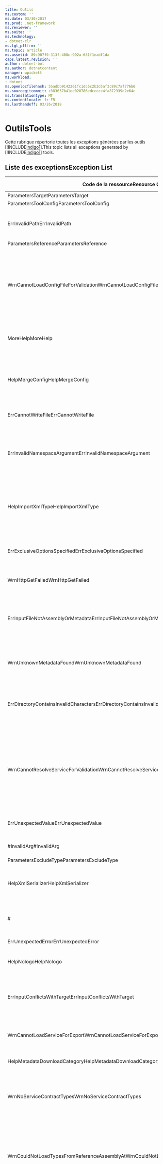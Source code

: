 ```yaml
---
title: Outils
ms.custom: ''
ms.date: 03/30/2017
ms.prod: .net-framework
ms.reviewer: ''
ms.suite: ''
ms.technology:
- dotnet-clr
ms.tgt_pltfrm: ''
ms.topic: article
ms.assetid: 89c907f9-313f-408c-992a-631f1eadf1da
caps.latest.revision: ''
author: dotnet-bot
ms.author: dotnetcontent
manager: wpickett
ms.workload:
- dotnet
ms.openlocfilehash: 5badbb9142261fc1dc6c2b2d5af3c89c7af776b6
ms.sourcegitcommit: c883637b41ee028786edceece4fa872939d2e64c
ms.translationtype: MT
ms.contentlocale: fr-FR
ms.lasthandoff: 03/26/2018
---
```

# <a name="tools"></a><span data-ttu-id="85f05-102">Outils</span><span class="sxs-lookup"><span data-stu-id="85f05-102">Tools</span></span>
<span data-ttu-id="85f05-103">Cette rubrique répertorie toutes les exceptions générées par les outils [!INCLUDE[indigo1](../../../../../includes/indigo1-md.md)].</span><span class="sxs-lookup"><span data-stu-id="85f05-103">This topic lists all exceptions generated by [!INCLUDE[indigo1](../../../../../includes/indigo1-md.md)] tools.</span></span>  
  
## <a name="exception-list"></a><span data-ttu-id="85f05-104">Liste des exceptions</span><span class="sxs-lookup"><span data-stu-id="85f05-104">Exception List</span></span>  
  
|<span data-ttu-id="85f05-105">Code de la ressource</span><span class="sxs-lookup"><span data-stu-id="85f05-105">Resource Code</span></span>|<span data-ttu-id="85f05-106">Chaîne de la ressource</span><span class="sxs-lookup"><span data-stu-id="85f05-106">Resource String</span></span>|  
|-------------------|---------------------|  
|<span data-ttu-id="85f05-107">ParametersTarget</span><span class="sxs-lookup"><span data-stu-id="85f05-107">ParametersTarget</span></span>|<span data-ttu-id="85f05-108">\<enum></span><span class="sxs-lookup"><span data-stu-id="85f05-108">\<enum></span></span>|  
|<span data-ttu-id="85f05-109">ParametersToolConfig</span><span class="sxs-lookup"><span data-stu-id="85f05-109">ParametersToolConfig</span></span>|<span data-ttu-id="85f05-110">\<configFile></span><span class="sxs-lookup"><span data-stu-id="85f05-110">\<configFile></span></span>|  
|<span data-ttu-id="85f05-111">ErrInvalidPath</span><span class="sxs-lookup"><span data-stu-id="85f05-111">ErrInvalidPath</span></span>|<span data-ttu-id="85f05-112">Le chemin spécifié est incorrect.</span><span class="sxs-lookup"><span data-stu-id="85f05-112">The specified is an invalid path.</span></span> <span data-ttu-id="85f05-113">Vérifiez l'argument spécifié.</span><span class="sxs-lookup"><span data-stu-id="85f05-113">Check the specified argument.</span></span>|  
|<span data-ttu-id="85f05-114">ParametersReference</span><span class="sxs-lookup"><span data-stu-id="85f05-114">ParametersReference</span></span>|<span data-ttu-id="85f05-115">\<chemin d’accès ></span><span class="sxs-lookup"><span data-stu-id="85f05-115">\<file path></span></span>|  
|<span data-ttu-id="85f05-116">WrnCannotLoadConfigFileForValidation</span><span class="sxs-lookup"><span data-stu-id="85f05-116">WrnCannotLoadConfigFileForValidation</span></span>|<span data-ttu-id="85f05-117">Une erreur s'est produite lors du traitement du fichier de configuration chargé depuis l'emplacement spécifié.</span><span class="sxs-lookup"><span data-stu-id="85f05-117">An error occurred while processing the configuration file loaded from the specified location.</span></span> <span data-ttu-id="85f05-118">Les services définis dans ce fichier de configuration ne peuvent pas être validés.</span><span class="sxs-lookup"><span data-stu-id="85f05-118">Services that are defined in this configuration file cannot be validated.</span></span>|  
|<span data-ttu-id="85f05-119">MoreHelp</span><span class="sxs-lookup"><span data-stu-id="85f05-119">MoreHelp</span></span>|<span data-ttu-id="85f05-120">Pour obtenir une assistance, tapez « svcutil » avec les arguments spécifiés.</span><span class="sxs-lookup"><span data-stu-id="85f05-120">For more help, type "svcutil" with the specified arguments.</span></span>|  
|<span data-ttu-id="85f05-121">HelpMergeConfig</span><span class="sxs-lookup"><span data-stu-id="85f05-121">HelpMergeConfig</span></span>|<span data-ttu-id="85f05-122">Fait en sorte que la configuration générée soit fusionnée dans un fichier existant au lieu de remplacer le fichier existant.</span><span class="sxs-lookup"><span data-stu-id="85f05-122">Causes the generated configuration to be merged into an existing file instead of overwriting the existing file.</span></span>|  
|<span data-ttu-id="85f05-123">ErrCannotWriteFile</span><span class="sxs-lookup"><span data-stu-id="85f05-123">ErrCannotWriteFile</span></span>|<span data-ttu-id="85f05-124">Impossible d'écrire dans un fichier de sortie.</span><span class="sxs-lookup"><span data-stu-id="85f05-124">Cannot write to an output file.</span></span>|  
|<span data-ttu-id="85f05-125">ErrInvalidNamespaceArgument</span><span class="sxs-lookup"><span data-stu-id="85f05-125">ErrInvalidNamespaceArgument</span></span>|<span data-ttu-id="85f05-126">La valeur non valide spécifiée a été passée à l'option spécifiée.</span><span class="sxs-lookup"><span data-stu-id="85f05-126">The specified invalid value was passed to the specified option.</span></span> <span data-ttu-id="85f05-127">Spécifiez une paire d'espace de noms cible et d'espace de noms CLR séparés par des virgules.</span><span class="sxs-lookup"><span data-stu-id="85f05-127">Specify a comma-separated target namespace and CLR namespace pair.</span></span>|  
|<span data-ttu-id="85f05-128">HelpImportXmlType</span><span class="sxs-lookup"><span data-stu-id="85f05-128">HelpImportXmlType</span></span>|<span data-ttu-id="85f05-129">Configure le sérialiseur DataContract de façon à importer des types non-DataContract comme types IXmlSerializable.</span><span class="sxs-lookup"><span data-stu-id="85f05-129">Configures the DataContract serializer to import non-DataContract types as IXmlSerializable types.</span></span>|  
|<span data-ttu-id="85f05-130">ErrExclusiveOptionsSpecified</span><span class="sxs-lookup"><span data-stu-id="85f05-130">ErrExclusiveOptionsSpecified</span></span>|<span data-ttu-id="85f05-131">L'option spécifiée ne peut pas être utilisée lorsque l'autre option spécifiée a été spécifiée.</span><span class="sxs-lookup"><span data-stu-id="85f05-131">The specified option cannot be used when the other specified option has been specified.</span></span>|  
|<span data-ttu-id="85f05-132">WrnHttpGetFailed</span><span class="sxs-lookup"><span data-stu-id="85f05-132">WrnHttpGetFailed</span></span>|<span data-ttu-id="85f05-133">Erreur GET HTTP avec l'URI spécifié.</span><span class="sxs-lookup"><span data-stu-id="85f05-133">HTTP GET Error with the specified URI.</span></span>|  
|<span data-ttu-id="85f05-134">ErrInputFileNotAssemblyOrMetadata</span><span class="sxs-lookup"><span data-stu-id="85f05-134">ErrInputFileNotAssemblyOrMetadata</span></span>|<span data-ttu-id="85f05-135">Le fichier à l’emplacement spécifié lu via l’argument d’entrée spécifié semble ne pas être un fichier de métadonnées XML ou un assembly valide.</span><span class="sxs-lookup"><span data-stu-id="85f05-135">The file at the specified location read via the specified input argument does not appear to be an XML metadata file or a valid assembly.</span></span>|  
|<span data-ttu-id="85f05-136">WrnUnknownMetadataFound</span><span class="sxs-lookup"><span data-stu-id="85f05-136">WrnUnknownMetadataFound</span></span>|<span data-ttu-id="85f05-137">Impossible d'enregistrer le document de métadonnées non reconnu du type spécifié.</span><span class="sxs-lookup"><span data-stu-id="85f05-137">Cannot save unrecognized metadata document of the specified type.</span></span>|  
|<span data-ttu-id="85f05-138">ErrDirectoryContainsInvalidCharacters</span><span class="sxs-lookup"><span data-stu-id="85f05-138">ErrDirectoryContainsInvalidCharacters</span></span>|<span data-ttu-id="85f05-139">La valeur non valide spécifiée a été passée à l'option spécifiée.</span><span class="sxs-lookup"><span data-stu-id="85f05-139">The specified invalid value was passed to the specified option.</span></span> <span data-ttu-id="85f05-140">Le caractère spécifié n’est pas autorisé dans un chemin d’accès.</span><span class="sxs-lookup"><span data-stu-id="85f05-140">The specified character is not permitted in a path.</span></span>|  
|<span data-ttu-id="85f05-141">WrnCannotResolveServiceForValidation</span><span class="sxs-lookup"><span data-stu-id="85f05-141">WrnCannotResolveServiceForValidation</span></span>|<span data-ttu-id="85f05-142">Impossible de charger un service avec le configName spécifié.</span><span class="sxs-lookup"><span data-stu-id="85f05-142">Unable to load a service with the specified configName.</span></span> <span data-ttu-id="85f05-143">Pour valider un service, fournissez à la fois l'assembly qui contient le type de service et un fichier exécutable avec la configuration pour ce service.</span><span class="sxs-lookup"><span data-stu-id="85f05-143">To validate a service, provide both the assembly that contains the service type and an executable with the configuration for this service.</span></span>|  
|<span data-ttu-id="85f05-144">ErrUnexpectedValue</span><span class="sxs-lookup"><span data-stu-id="85f05-144">ErrUnexpectedValue</span></span>|<span data-ttu-id="85f05-145">L'option spécifiée ne prend pas en charge de valeurs.</span><span class="sxs-lookup"><span data-stu-id="85f05-145">The specified option does not support any values.</span></span>|  
|<span data-ttu-id="85f05-146">#InvalidArg</span><span class="sxs-lookup"><span data-stu-id="85f05-146">#InvalidArg</span></span>|<span data-ttu-id="85f05-147">Le spécifié contient un argument non valide.</span><span class="sxs-lookup"><span data-stu-id="85f05-147">The specified contains an invalid argument.</span></span>|  
|<span data-ttu-id="85f05-148">ParametersExcludeType</span><span class="sxs-lookup"><span data-stu-id="85f05-148">ParametersExcludeType</span></span>|<span data-ttu-id="85f05-149">\<type></span><span class="sxs-lookup"><span data-stu-id="85f05-149">\<type></span></span>|  
|<span data-ttu-id="85f05-150">HelpXmlSerializer</span><span class="sxs-lookup"><span data-stu-id="85f05-150">HelpXmlSerializer</span></span>|<span data-ttu-id="85f05-151">Générez des types de données qui utilisent le XmlSerializer pour la sérialisation et la désérialisation.</span><span class="sxs-lookup"><span data-stu-id="85f05-151">Generate data types that use the XmlSerializer for serialization and deserialization.</span></span>|  
|#|---------------------------------------------------------------------------------------------------------------------=|  
|<span data-ttu-id="85f05-152">ErrUnexpectedError</span><span class="sxs-lookup"><span data-stu-id="85f05-152">ErrUnexpectedError</span></span>|<span data-ttu-id="85f05-153">Une erreur s'est produite dans l'outil.</span><span class="sxs-lookup"><span data-stu-id="85f05-153">An error occurred in the tool.</span></span>|  
|<span data-ttu-id="85f05-154">HelpNologo</span><span class="sxs-lookup"><span data-stu-id="85f05-154">HelpNologo</span></span>|<span data-ttu-id="85f05-155">Le message de bannière et de copyright est supprimé.</span><span class="sxs-lookup"><span data-stu-id="85f05-155">The copyright and banner message is suppressed.</span></span>|  
|<span data-ttu-id="85f05-156">ErrInputConflictsWithTarget</span><span class="sxs-lookup"><span data-stu-id="85f05-156">ErrInputConflictsWithTarget</span></span>|<span data-ttu-id="85f05-157">Le type d'entrée lu à partir du spécifié n'est pas pris en charge avec l'option spécifiée définie à la valeur spécifiée.</span><span class="sxs-lookup"><span data-stu-id="85f05-157">The type of input read from the specified is not supported with the specified option set to the specified value.</span></span>|  
|<span data-ttu-id="85f05-158">WrnCannotLoadServiceForExport</span><span class="sxs-lookup"><span data-stu-id="85f05-158">WrnCannotLoadServiceForExport</span></span>|<span data-ttu-id="85f05-159">Une erreur s'est produite lors du chargement du type de service à exporter.</span><span class="sxs-lookup"><span data-stu-id="85f05-159">An error occurred while loading the service type to be exported.</span></span>|  
|<span data-ttu-id="85f05-160">HelpMetadataDownloadCategory</span><span class="sxs-lookup"><span data-stu-id="85f05-160">HelpMetadataDownloadCategory</span></span>|<span data-ttu-id="85f05-161">- = TÉLÉCHARGEMENT DE MÉTADONNÉES = -</span><span class="sxs-lookup"><span data-stu-id="85f05-161">-= METADATA DOWNLOAD =-</span></span>|  
|<span data-ttu-id="85f05-162">WrnNoServiceContractTypes</span><span class="sxs-lookup"><span data-stu-id="85f05-162">WrnNoServiceContractTypes</span></span>|<span data-ttu-id="85f05-163">Impossible de générer des types XmlSerializer pour l'assembly spécifié.</span><span class="sxs-lookup"><span data-stu-id="85f05-163">Cannot generate XmlSerializer types for the specified assembly.</span></span> <span data-ttu-id="85f05-164">Aucun type de contrat de service n'a été trouvé.</span><span class="sxs-lookup"><span data-stu-id="85f05-164">No service contract types were found.</span></span>|  
|<span data-ttu-id="85f05-165">WrnCouldNotLoadTypesFromReferenceAssemblyAt</span><span class="sxs-lookup"><span data-stu-id="85f05-165">WrnCouldNotLoadTypesFromReferenceAssemblyAt</span></span>|<span data-ttu-id="85f05-166">Une erreur s'est produite lors du chargement des types dans un assembly qui a été chargé à partir du spécifié.</span><span class="sxs-lookup"><span data-stu-id="85f05-166">An error occurred while loading types in an assembly that was loaded from the specified.</span></span> <span data-ttu-id="85f05-167">Certains types dans l'assembly ne peuvent pas être chargés et sont inaccessibles à l'outil.</span><span class="sxs-lookup"><span data-stu-id="85f05-167">Some types in the assembly cannot be loaded and are unavailable to the tool.</span></span>|  
|<span data-ttu-id="85f05-168">ErrDirectoryPointsToAFile</span><span class="sxs-lookup"><span data-stu-id="85f05-168">ErrDirectoryPointsToAFile</span></span>|<span data-ttu-id="85f05-169">La valeur non valide spécifiée a été passée à l'option spécifiée.</span><span class="sxs-lookup"><span data-stu-id="85f05-169">The specified invalid value was passed to the specified option.</span></span> <span data-ttu-id="85f05-170">La valeur spécifiée est un chemin d'accès à un fichier.</span><span class="sxs-lookup"><span data-stu-id="85f05-170">The specified value is a path to a file.</span></span>|  
|<span data-ttu-id="85f05-171">Error</span><span class="sxs-lookup"><span data-stu-id="85f05-171">Error</span></span>|<span data-ttu-id="85f05-172">Erreur :</span><span class="sxs-lookup"><span data-stu-id="85f05-172">Error:</span></span>|  
|<span data-ttu-id="85f05-173">ErrDuplicateReferenceValues</span><span class="sxs-lookup"><span data-stu-id="85f05-173">ErrDuplicateReferenceValues</span></span>|<span data-ttu-id="85f05-174">L'assembly spécifié a été chargé deux fois à l'aide de l'option spécifiée.</span><span class="sxs-lookup"><span data-stu-id="85f05-174">The specified assembly was loaded twice using the specified option.</span></span> <span data-ttu-id="85f05-175">Un assembly ne peut être référencé qu'une seule fois.</span><span class="sxs-lookup"><span data-stu-id="85f05-175">An assembly can only be reference once.</span></span>|  
|<span data-ttu-id="85f05-176">WrnNoXmlSerializerOperationBehavior</span><span class="sxs-lookup"><span data-stu-id="85f05-176">WrnNoXmlSerializerOperationBehavior</span></span>|<span data-ttu-id="85f05-177">Impossible de générer XmlSerializer pour l'assembly spécifié.</span><span class="sxs-lookup"><span data-stu-id="85f05-177">Cannot generate XmlSerializer for the specified assembly.</span></span> <span data-ttu-id="85f05-178">Aucun contrat de service dans l'assembly n'a une opération avec XmlSerializerOperationBehavior.</span><span class="sxs-lookup"><span data-stu-id="85f05-178">No service contract in the assembly has an operation with XmlSerializerOperationBehavior.</span></span>|  
|<span data-ttu-id="85f05-179">ErrCannotCreateDirectory</span><span class="sxs-lookup"><span data-stu-id="85f05-179">ErrCannotCreateDirectory</span></span>|<span data-ttu-id="85f05-180">Impossible de créer le répertoire spécifié.</span><span class="sxs-lookup"><span data-stu-id="85f05-180">Cannot create the specified directory.</span></span>|  
|<span data-ttu-id="85f05-181">ErrCouldNotLoadTypesFromAssemblyAt</span><span class="sxs-lookup"><span data-stu-id="85f05-181">ErrCouldNotLoadTypesFromAssemblyAt</span></span>|<span data-ttu-id="85f05-182">Impossible de charger un type dans l'assembly spécifié.</span><span class="sxs-lookup"><span data-stu-id="85f05-182">Cannot load any types in the specified assembly.</span></span>|  
|<span data-ttu-id="85f05-183">ErrUnknownSwitch</span><span class="sxs-lookup"><span data-stu-id="85f05-183">ErrUnknownSwitch</span></span>|<span data-ttu-id="85f05-184">Le commutateur spécifié est une option non reconnue.</span><span class="sxs-lookup"><span data-stu-id="85f05-184">The specified switch is an unrecognized option.</span></span>|  
|<span data-ttu-id="85f05-185">Logo</span><span class="sxs-lookup"><span data-stu-id="85f05-185">Logo</span></span>|<span data-ttu-id="85f05-186">Le logo de l'outil est « Microsoft ® Service Model Metadata Tool » avec la version.</span><span class="sxs-lookup"><span data-stu-id="85f05-186">The logo of the tool is "Microsoft ® Service Model Metadata Tool" with version.</span></span>|  
|<span data-ttu-id="85f05-187">NoCodeWasGenerated</span><span class="sxs-lookup"><span data-stu-id="85f05-187">NoCodeWasGenerated</span></span>|<span data-ttu-id="85f05-188">Aucun code n'a été généré.</span><span class="sxs-lookup"><span data-stu-id="85f05-188">No code was generated.</span></span><br /><br /> <span data-ttu-id="85f05-189">Si vous essayiez de générer un client, cette erreur peut être due au fait que les documents de métadonnées ne contenaient pas de contrats ou services valides</span><span class="sxs-lookup"><span data-stu-id="85f05-189">If you were trying to generate a client, this could be because the metadata documents did not contain any valid contracts or services</span></span><br /><br /> <span data-ttu-id="85f05-190">ou au fait que tous les contrats/services ont été découverts comme existant dans des assemblys de référence.</span><span class="sxs-lookup"><span data-stu-id="85f05-190">or because all contracts/services were discovered to exist in reference assemblies.</span></span> <span data-ttu-id="85f05-191">Vérifiez que vous avez passé tous les documents de métadonnées à l'outil.</span><span class="sxs-lookup"><span data-stu-id="85f05-191">Verify that you passed all the metadata documents to the tool.</span></span>|  
|<span data-ttu-id="85f05-192">WrnUnableToLoadContractForSGen</span><span class="sxs-lookup"><span data-stu-id="85f05-192">WrnUnableToLoadContractForSGen</span></span>|<span data-ttu-id="85f05-193">Une erreur s'est produite lors du chargement d'un type de contrat.</span><span class="sxs-lookup"><span data-stu-id="85f05-193">An error occurred while loading a contract type.</span></span> <span data-ttu-id="85f05-194">Impossible de générer le type XmlSerializer pour ce contrat.</span><span class="sxs-lookup"><span data-stu-id="85f05-194">Cannot generate the XmlSerializer type for this contract.</span></span> <span data-ttu-id="85f05-195">Le type et les détails sont spécifiés.</span><span class="sxs-lookup"><span data-stu-id="85f05-195">The type and details are specified.</span></span>|  
|<span data-ttu-id="85f05-196">WrnOptionConflictsWithInput</span><span class="sxs-lookup"><span data-stu-id="85f05-196">WrnOptionConflictsWithInput</span></span>|<span data-ttu-id="85f05-197">L'option spécifiée ne peut pas être utilisée avec plusieurs assemblys d'entrée.</span><span class="sxs-lookup"><span data-stu-id="85f05-197">The specified option cannot be used with multiple input assemblies.</span></span> <span data-ttu-id="85f05-198">L'option spécifiée est ignorée.</span><span class="sxs-lookup"><span data-stu-id="85f05-198">The specified option is ignored.</span></span>|  
|<span data-ttu-id="85f05-199">ErrUnableToImportMetadata</span><span class="sxs-lookup"><span data-stu-id="85f05-199">ErrUnableToImportMetadata</span></span>|<span data-ttu-id="85f05-200">Une erreur critique s'est produite lors de la tentative d'importation des métadonnées.</span><span class="sxs-lookup"><span data-stu-id="85f05-200">A critical error occurred while attempting to import metadata.</span></span>|  
|<span data-ttu-id="85f05-201">ErrInvalidSerializer</span><span class="sxs-lookup"><span data-stu-id="85f05-201">ErrInvalidSerializer</span></span>|<span data-ttu-id="85f05-202">Une valeur de sérialiseur non valide a été passée à l'option spécifiée.</span><span class="sxs-lookup"><span data-stu-id="85f05-202">An invalid serializer value was passed to the specified option.</span></span> <span data-ttu-id="85f05-203">Les sérialiseurs pris en charge sont spécifiés.</span><span class="sxs-lookup"><span data-stu-id="85f05-203">The supported serializers are specified.</span></span>|  
|<span data-ttu-id="85f05-204">SavingDownloadedMetadata</span><span class="sxs-lookup"><span data-stu-id="85f05-204">SavingDownloadedMetadata</span></span>|<span data-ttu-id="85f05-205">Enregistrement des fichiers de métadonnées téléchargés...</span><span class="sxs-lookup"><span data-stu-id="85f05-205">Saving downloaded metadata files...</span></span>|  
|<span data-ttu-id="85f05-206">WrnNoConfigForServices</span><span class="sxs-lookup"><span data-stu-id="85f05-206">WrnNoConfigForServices</span></span>|<span data-ttu-id="85f05-207">Aucun des assemblys passés n'était un exécutable avec fichier de configuration ou aucun des fichiers de configuration ne contenait des services avec le nom de configuration spécifié.</span><span class="sxs-lookup"><span data-stu-id="85f05-207">None of the assemblies passed were executables with configuration file or none of the configuration files contained services with the specified configuration name.</span></span>|  
|<span data-ttu-id="85f05-208">ErrInputConflictsWithOption</span><span class="sxs-lookup"><span data-stu-id="85f05-208">ErrInputConflictsWithOption</span></span>|<span data-ttu-id="85f05-209">L'entrée lue à partir du spécifié ne peut pas être utilisée avec l'option spécifiée car elles impliquent différents modes d'opération de l'outil.</span><span class="sxs-lookup"><span data-stu-id="85f05-209">The input read from the specified cannot be used with the specified option because they imply different modes of tool operation.</span></span>|  
|<span data-ttu-id="85f05-210">ErrUnableToExportEndpoints</span><span class="sxs-lookup"><span data-stu-id="85f05-210">ErrUnableToExportEndpoints</span></span>|<span data-ttu-id="85f05-211">Une erreur s'est produite lors de l'exportation du type de service spécifié.</span><span class="sxs-lookup"><span data-stu-id="85f05-211">An error occurred while exporting the specified service type.</span></span>|  
|<span data-ttu-id="85f05-212">ErrInputSchemaParseError</span><span class="sxs-lookup"><span data-stu-id="85f05-212">ErrInputSchemaParseError</span></span>|<span data-ttu-id="85f05-213">Une erreur d'analyse de schéma XML s'est produite lors de la lecture du spécifié.</span><span class="sxs-lookup"><span data-stu-id="85f05-213">An XML schema parsing error occurred while reading the specified.</span></span> <span data-ttu-id="85f05-214">Vérifiez que le XML est correctement structuré et valide.</span><span class="sxs-lookup"><span data-stu-id="85f05-214">Verify that the XML is both well-formed and valid.</span></span>|  
|<span data-ttu-id="85f05-215">ErrInputPolicyParseError</span><span class="sxs-lookup"><span data-stu-id="85f05-215">ErrInputPolicyParseError</span></span>|<span data-ttu-id="85f05-216">Une erreur d'analyse WS-Policy s'est produite lors de la lecture du spécifié.</span><span class="sxs-lookup"><span data-stu-id="85f05-216">A WS-Policy parsing error occurred while reading the specified.</span></span> <span data-ttu-id="85f05-217">Vérifiez que le XML est correctement structuré et valide.</span><span class="sxs-lookup"><span data-stu-id="85f05-217">Verify that the XML is both well-formed and valid.</span></span>|  
|<span data-ttu-id="85f05-218">ErrUnableToLoadReferenceType</span><span class="sxs-lookup"><span data-stu-id="85f05-218">ErrUnableToLoadReferenceType</span></span>|<span data-ttu-id="85f05-219">Une erreur s'est produite lors du chargement d'un type de contrat référencé.</span><span class="sxs-lookup"><span data-stu-id="85f05-219">An error occurred while loading a referenced contract type.</span></span> <span data-ttu-id="85f05-220">Ce type spécifié est ignoré.</span><span class="sxs-lookup"><span data-stu-id="85f05-220">This specified type is ignored.</span></span>|  
|<span data-ttu-id="85f05-221">WrnCannotLoadServiceForValidation</span><span class="sxs-lookup"><span data-stu-id="85f05-221">WrnCannotLoadServiceForValidation</span></span>|<span data-ttu-id="85f05-222">Une erreur s'est produite lors du chargement du service à valider.</span><span class="sxs-lookup"><span data-stu-id="85f05-222">An error occurred while loading the service to be validated.</span></span> <span data-ttu-id="85f05-223">Le type et les détails sont spécifiés.</span><span class="sxs-lookup"><span data-stu-id="85f05-223">The type and details are specified.</span></span>|  
|<span data-ttu-id="85f05-224">HelpCodeGenerationCategory</span><span class="sxs-lookup"><span data-stu-id="85f05-224">HelpCodeGenerationCategory</span></span>|<span data-ttu-id="85f05-225">-= GÉNÉRATION DE CODE =-</span><span class="sxs-lookup"><span data-stu-id="85f05-225">-= CODE GENERATION =-</span></span>|  
|<span data-ttu-id="85f05-226">RetreivingMetadataWithMexAndDisco</span><span class="sxs-lookup"><span data-stu-id="85f05-226">RetreivingMetadataWithMexAndDisco</span></span>|<span data-ttu-id="85f05-227">Tentative de téléchargement de métadonnées à partir du spécifié à l'aide de WS-Metadata Exchange ou DISCO.</span><span class="sxs-lookup"><span data-stu-id="85f05-227">Attempting to download metadata from the specified using WS-Metadata Exchange or DISCO.</span></span>|  
|<span data-ttu-id="85f05-228">ErrGeneralSchemaValidation</span><span class="sxs-lookup"><span data-stu-id="85f05-228">ErrGeneralSchemaValidation</span></span>|<span data-ttu-id="85f05-229">Une erreur s'est produite lors de la vérification des schémas XML générés pendant l'exportation.</span><span class="sxs-lookup"><span data-stu-id="85f05-229">An error occurred while verifying XML schemas that were generated during export.</span></span>|  
|<span data-ttu-id="85f05-230">ParametersDirectory</span><span class="sxs-lookup"><span data-stu-id="85f05-230">ParametersDirectory</span></span>|<span data-ttu-id="85f05-231">\<directory></span><span class="sxs-lookup"><span data-stu-id="85f05-231">\<directory></span></span>|  
|<span data-ttu-id="85f05-232">ErrCannotLoadSpecifiedType</span><span class="sxs-lookup"><span data-stu-id="85f05-232">ErrCannotLoadSpecifiedType</span></span>|<span data-ttu-id="85f05-233">Aucun type ne peut être chargé pour la valeur spécifiée passée à l'option spécifiée.</span><span class="sxs-lookup"><span data-stu-id="85f05-233">No type can be loaded for the specified value that was passed to the specified option.</span></span> <span data-ttu-id="85f05-234">Assurez-vous que l'assembly auquel ce type appartient est spécifié à l'aide de l'option spécifiée.</span><span class="sxs-lookup"><span data-stu-id="85f05-234">Ensure that the assembly that this type belongs to is specified using the specified option.</span></span>|  
|<span data-ttu-id="85f05-235">ErrOptionModeConflict</span><span class="sxs-lookup"><span data-stu-id="85f05-235">ErrOptionModeConflict</span></span>|<span data-ttu-id="85f05-236">L'option spécifiée ne peut pas être utilisée avec l'option spécifiée car elles impliquent des types de sortie différents.</span><span class="sxs-lookup"><span data-stu-id="85f05-236">The specified option cannot be used with the specified option because they imply different output types.</span></span>|  
|<span data-ttu-id="85f05-237">ErrIsNotAnAssembly</span><span class="sxs-lookup"><span data-stu-id="85f05-237">ErrIsNotAnAssembly</span></span>|<span data-ttu-id="85f05-238">Impossible de charger le spécifié en tant qu'assembly.</span><span class="sxs-lookup"><span data-stu-id="85f05-238">Cannot load the specified as an assembly.</span></span> <span data-ttu-id="85f05-239">Vérifiez que ce fichier est un assembly .NET.</span><span class="sxs-lookup"><span data-stu-id="85f05-239">Verify that this file is a .NET assembly.</span></span>|  
|<span data-ttu-id="85f05-240">ErrInputConflictsWithMode</span><span class="sxs-lookup"><span data-stu-id="85f05-240">ErrInputConflictsWithMode</span></span>|<span data-ttu-id="85f05-241">L'entrée lue à partir du spécifié est incohérente avec d'autres options.</span><span class="sxs-lookup"><span data-stu-id="85f05-241">The input read from the specified is inconsistent with other options.</span></span>|  
|<span data-ttu-id="85f05-242">ErrDuplicateValuePassedToTypeArg</span><span class="sxs-lookup"><span data-stu-id="85f05-242">ErrDuplicateValuePassedToTypeArg</span></span>|<span data-ttu-id="85f05-243">La valeur spécifiée a été passée plusieurs fois à l'option spécifiée.</span><span class="sxs-lookup"><span data-stu-id="85f05-243">The specified value was passed to the specified option multiple times.</span></span> <span data-ttu-id="85f05-244">Chaque type ne peut être spécifié qu'une seule fois.</span><span class="sxs-lookup"><span data-stu-id="85f05-244">Each type can be specified only once.</span></span>|  
|<span data-ttu-id="85f05-245">ErrInputEPRFileParseError</span><span class="sxs-lookup"><span data-stu-id="85f05-245">ErrInputEPRFileParseError</span></span>|<span data-ttu-id="85f05-246">Impossible de lire la référence du point de terminaison à partir du spécifié.</span><span class="sxs-lookup"><span data-stu-id="85f05-246">Cannot read the endpoint reference from the specified.</span></span> <span data-ttu-id="85f05-247">Vérifiez que le XML est correctement structuré et valide.</span><span class="sxs-lookup"><span data-stu-id="85f05-247">Verify that the XML is both well-formed and valid.</span></span>|  
|<span data-ttu-id="85f05-248">ErrCouldNotCreateCodeProvider</span><span class="sxs-lookup"><span data-stu-id="85f05-248">ErrCouldNotCreateCodeProvider</span></span>|<span data-ttu-id="85f05-249">Impossible de créer un fournisseur de code pour la valeur spécifiée, qui a été passée à l'argument /{1}.</span><span class="sxs-lookup"><span data-stu-id="85f05-249">A code provider cannot be created for the specified value, that was passed to the /{1} argument.</span></span> <span data-ttu-id="85f05-250">Vérifiez que le fournisseur de code est installé et configuré correctement.</span><span class="sxs-lookup"><span data-stu-id="85f05-250">Verify that the code provider is properly installed and configured.</span></span>|  
|<span data-ttu-id="85f05-251">ErrPathTooLongDirOnly</span><span class="sxs-lookup"><span data-stu-id="85f05-251">ErrPathTooLongDirOnly</span></span>|<span data-ttu-id="85f05-252">Le chemin d’accès spécifié résultant est trop long.</span><span class="sxs-lookup"><span data-stu-id="85f05-252">The resultant specified path is too long.</span></span> <span data-ttu-id="85f05-253">Examinez l’argument spécifié.</span><span class="sxs-lookup"><span data-stu-id="85f05-253">Review the specified argument.</span></span>|  
|<span data-ttu-id="85f05-254">HelpDataContractSerializer</span><span class="sxs-lookup"><span data-stu-id="85f05-254">HelpDataContractSerializer</span></span>|<span data-ttu-id="85f05-255">Générez des types de données qui utilisent le sérialiseur DataContract pour la sérialisation et la désérialisation.</span><span class="sxs-lookup"><span data-stu-id="85f05-255">Generate data types that use the DataContract Serializer for serialization and deserialization.</span></span>|  
|<span data-ttu-id="85f05-256">ErrUnableToExportEndpoint</span><span class="sxs-lookup"><span data-stu-id="85f05-256">ErrUnableToExportEndpoint</span></span>|<span data-ttu-id="85f05-257">Une erreur s'est produite lors de l'exportation du nom de point de terminaison spécifié dans l'espace de noms spécifié dans le type de service spécifié mentionné dans le fichier de configuration chargé pour l'assembly.</span><span class="sxs-lookup"><span data-stu-id="85f05-257">An error occurred while exporting the specified  endpoint name in the specified namespace in the specified  service type found in the configuration file loaded for the assembly.</span></span>|  
|<span data-ttu-id="85f05-258">HelpUsage1</span><span class="sxs-lookup"><span data-stu-id="85f05-258">HelpUsage1</span></span>|<span data-ttu-id="85f05-259">Affiche l'utilisation de l'aide.</span><span class="sxs-lookup"><span data-stu-id="85f05-259">Displays help usage.</span></span>|  
|<span data-ttu-id="85f05-260">HelpUsage2</span><span class="sxs-lookup"><span data-stu-id="85f05-260">HelpUsage2</span></span>|<span data-ttu-id="85f05-261">Affiche l'utilisation de l'aide.</span><span class="sxs-lookup"><span data-stu-id="85f05-261">Displays help usage.</span></span>|  
|<span data-ttu-id="85f05-262">HelpUsage3</span><span class="sxs-lookup"><span data-stu-id="85f05-262">HelpUsage3</span></span>|<span data-ttu-id="85f05-263">Affiche l'utilisation de l'aide.</span><span class="sxs-lookup"><span data-stu-id="85f05-263">Displays help usage.</span></span>|  
|<span data-ttu-id="85f05-264">HelpUsage4</span><span class="sxs-lookup"><span data-stu-id="85f05-264">HelpUsage4</span></span>|<span data-ttu-id="85f05-265">Affiche l'utilisation de l'aide.</span><span class="sxs-lookup"><span data-stu-id="85f05-265">Displays help usage.</span></span>|  
|<span data-ttu-id="85f05-266">HelpUsage5</span><span class="sxs-lookup"><span data-stu-id="85f05-266">HelpUsage5</span></span>|<span data-ttu-id="85f05-267">Affiche l'utilisation de l'aide.</span><span class="sxs-lookup"><span data-stu-id="85f05-267">Displays help usage.</span></span>|  
|<span data-ttu-id="85f05-268">ErrDirectoryNotFound</span><span class="sxs-lookup"><span data-stu-id="85f05-268">ErrDirectoryNotFound</span></span>|<span data-ttu-id="85f05-269">Le répertoire spécifié est introuvable.</span><span class="sxs-lookup"><span data-stu-id="85f05-269">The specified directory cannot be found.</span></span> <span data-ttu-id="85f05-270">Vérifiez que le répertoire existe et que vous avez les autorisations appropriées pour le lire.</span><span class="sxs-lookup"><span data-stu-id="85f05-270">Verify that the directory exists and that you have the appropriate permissions to read it.</span></span>|  
|<span data-ttu-id="85f05-271">ErrUnableToLoadFile</span><span class="sxs-lookup"><span data-stu-id="85f05-271">ErrUnableToLoadFile</span></span>|<span data-ttu-id="85f05-272">Impossible de lire le fichier spécifié.</span><span class="sxs-lookup"><span data-stu-id="85f05-272">Cannot read the specified file.</span></span>|  
|<span data-ttu-id="85f05-273">ErrNoFilesFound</span><span class="sxs-lookup"><span data-stu-id="85f05-273">ErrNoFilesFound</span></span>|<span data-ttu-id="85f05-274">Le chemin d'accès d'entrée spécifié semble ne faire référence à aucun fichier existant.</span><span class="sxs-lookup"><span data-stu-id="85f05-274">The specified input path does not appear to refer to any existing files.</span></span>|  
|<span data-ttu-id="85f05-275">ParametersConfig</span><span class="sxs-lookup"><span data-stu-id="85f05-275">ParametersConfig</span></span>|<span data-ttu-id="85f05-276">\<configFile></span><span class="sxs-lookup"><span data-stu-id="85f05-276">\<configFile></span></span>|  
|<span data-ttu-id="85f05-277">ErrDirectoryInsteadOfFile</span><span class="sxs-lookup"><span data-stu-id="85f05-277">ErrDirectoryInsteadOfFile</span></span>|<span data-ttu-id="85f05-278">Le chemin d'accès d'entrée spécifié semble être un répertoire.</span><span class="sxs-lookup"><span data-stu-id="85f05-278">The specified input path appears to be a directory.</span></span> <span data-ttu-id="85f05-279">L’entrée doit être un URL ou un chemin d’accès de fichier.</span><span class="sxs-lookup"><span data-stu-id="85f05-279">Input must be either URLs or file paths.</span></span>|  
|<span data-ttu-id="85f05-280">HelpConfig</span><span class="sxs-lookup"><span data-stu-id="85f05-280">HelpConfig</span></span>|<span data-ttu-id="85f05-281">Fait en sorte que les outils génèrent un fichier de configuration avec le nom fourni.</span><span class="sxs-lookup"><span data-stu-id="85f05-281">Instructs the tools to generate a configuration file with the name provided.</span></span> <span data-ttu-id="85f05-282">Par défaut : output.config.</span><span class="sxs-lookup"><span data-stu-id="85f05-282">Default: output.config.</span></span>|  
|<span data-ttu-id="85f05-283">ErrSingleUseSwitch</span><span class="sxs-lookup"><span data-stu-id="85f05-283">ErrSingleUseSwitch</span></span>|<span data-ttu-id="85f05-284">L'option spécifiée ne peut pas être spécifiée à plusieurs reprises.</span><span class="sxs-lookup"><span data-stu-id="85f05-284">The specified option cannot be specified multiple times.</span></span>|  
|<span data-ttu-id="85f05-285">Warning</span><span class="sxs-lookup"><span data-stu-id="85f05-285">Warning</span></span>|<span data-ttu-id="85f05-286">Avertissement :</span><span class="sxs-lookup"><span data-stu-id="85f05-286">Warning:</span></span>|  
|<span data-ttu-id="85f05-287">WrnAmbiguousServiceConfig</span><span class="sxs-lookup"><span data-stu-id="85f05-287">WrnAmbiguousServiceConfig</span></span>|<span data-ttu-id="85f05-288">Plusieurs configurations de service ont été détectées avec le nom de configuration spécifié, les assemblys suivants sont spécifiés.</span><span class="sxs-lookup"><span data-stu-id="85f05-288">Multiple service configurations were found with the specified configuration name, the following assemblies are specified.</span></span>|  
|<span data-ttu-id="85f05-289">ErrInvalidInputPath</span><span class="sxs-lookup"><span data-stu-id="85f05-289">ErrInvalidInputPath</span></span>|<span data-ttu-id="85f05-290">Le chemin d’accès d’entrée spécifié semble ne faire référence à aucun fichier existant et ne semble pas être un URI valide.</span><span class="sxs-lookup"><span data-stu-id="85f05-290">The specified input path does not appear to refer to any existing files and does not appear to be a valid URI.</span></span>|  
|<span data-ttu-id="85f05-291">ErrUnableToLoadInputs</span><span class="sxs-lookup"><span data-stu-id="85f05-291">ErrUnableToLoadInputs</span></span>|<span data-ttu-id="85f05-292">Une erreur s'est produite lors de la lecture des métadonnées chargées.</span><span class="sxs-lookup"><span data-stu-id="85f05-292">An error occurred while reading the loaded metadata.</span></span>|  
|<span data-ttu-id="85f05-293">GeneratingSerializer</span><span class="sxs-lookup"><span data-stu-id="85f05-293">GeneratingSerializer</span></span>|<span data-ttu-id="85f05-294">Génération des sérialiseurs XML...</span><span class="sxs-lookup"><span data-stu-id="85f05-294">Generating XML serializers...</span></span>|  
|<span data-ttu-id="85f05-295">HelpToolConfig</span><span class="sxs-lookup"><span data-stu-id="85f05-295">HelpToolConfig</span></span>|<span data-ttu-id="85f05-296">Fichier de configuration personnalisé à utiliser à la place du fichier de configuration de l'application.</span><span class="sxs-lookup"><span data-stu-id="85f05-296">Custom configuration file to use in place of the application configuration file.</span></span> <span data-ttu-id="85f05-297">Cela peut être utilisé pour modifier la configuration de métadonnées ou pour inscrire des extensions de configuration sans modifier le fichier de configuration de l'outil.</span><span class="sxs-lookup"><span data-stu-id="85f05-297">This can be used to change the metadata configuration or register configuration extensions without altering the tool's configuration file.</span></span>|  
|<span data-ttu-id="85f05-298">ErrValidateInvalidUse</span><span class="sxs-lookup"><span data-stu-id="85f05-298">ErrValidateInvalidUse</span></span>|<span data-ttu-id="85f05-299">L'option spécifiée ne peut pas être utilisée avec l'option spécifiée.</span><span class="sxs-lookup"><span data-stu-id="85f05-299">The specified option cannot be used with the specified option.</span></span>|  
|<span data-ttu-id="85f05-300">WrnWSMExFailed</span><span class="sxs-lookup"><span data-stu-id="85f05-300">WrnWSMExFailed</span></span>|<span data-ttu-id="85f05-301">Erreur WS-Metadata Exchange avec l'URI spécifié.</span><span class="sxs-lookup"><span data-stu-id="85f05-301">WS-Metadata Exchange Error with the specified URI.</span></span>|  
|<span data-ttu-id="85f05-302">HelpNoconfig</span><span class="sxs-lookup"><span data-stu-id="85f05-302">HelpNoconfig</span></span>|<span data-ttu-id="85f05-303">Ne pas générer de configuration.</span><span class="sxs-lookup"><span data-stu-id="85f05-303">Do not generate configuration.</span></span>|  
|<span data-ttu-id="85f05-304">HelpCodeGenerationDescription</span><span class="sxs-lookup"><span data-stu-id="85f05-304">HelpCodeGenerationDescription</span></span>|<span data-ttu-id="85f05-305">Le spécifié peut générer des contrats de service, des clients et des types de données à partir de documents de métadonnées.</span><span class="sxs-lookup"><span data-stu-id="85f05-305">The specified can generate service contracts, clients and data types from metadata documents.</span></span>|  
|<span data-ttu-id="85f05-306">HelpTargetMetadata</span><span class="sxs-lookup"><span data-stu-id="85f05-306">HelpTargetMetadata</span></span>|<span data-ttu-id="85f05-307">Métadonnées de sortie.</span><span class="sxs-lookup"><span data-stu-id="85f05-307">Output metadata.</span></span> <span data-ttu-id="85f05-308">Si l'entrée est une URL, Svcutil.exe enregistre les métadonnées sur disque et ne génère pas de code.</span><span class="sxs-lookup"><span data-stu-id="85f05-308">If the input is a URL, Svcutil.exe saves the metadata to disk and does not generate code.</span></span> <span data-ttu-id="85f05-309">Si l'entrée est un ou plusieurs assemblys, Svcutil.exe génère les métadonnées à partir des types dans les assemblys.</span><span class="sxs-lookup"><span data-stu-id="85f05-309">If the input is one or more assemblies, Svcutil.exe generates metadata from types in the assemblies.</span></span>|  
|<span data-ttu-id="85f05-310">ErrAmbiguousOptionModeConflict</span><span class="sxs-lookup"><span data-stu-id="85f05-310">ErrAmbiguousOptionModeConflict</span></span>|<span data-ttu-id="85f05-311">L'option spécifiée est en conflit avec d'autres options.</span><span class="sxs-lookup"><span data-stu-id="85f05-311">The specified option conflicts with other options.</span></span> <span data-ttu-id="85f05-312">Examinez votre utilisation de l'outil.</span><span class="sxs-lookup"><span data-stu-id="85f05-312">Review your use of the tool.</span></span>|  
|<span data-ttu-id="85f05-313">ErrNotLanguageOrCodeDomType</span><span class="sxs-lookup"><span data-stu-id="85f05-313">ErrNotLanguageOrCodeDomType</span></span>|<span data-ttu-id="85f05-314">La valeur spécifiée passée à l'argument spécifié ne représente pas de langage défini et ne peut pas être chargée en tant que type CLR qualifié complet.</span><span class="sxs-lookup"><span data-stu-id="85f05-314">The specified value that was passed to the specified argument does not represent a defined language and it cannot be loaded as a fully-qualified CLR type.</span></span>|  
|<span data-ttu-id="85f05-315">ErrUnableToUniquifyFilename</span><span class="sxs-lookup"><span data-stu-id="85f05-315">ErrUnableToUniquifyFilename</span></span>|<span data-ttu-id="85f05-316">Impossible de créer le nom de fichier de sortie.</span><span class="sxs-lookup"><span data-stu-id="85f05-316">Cannot create output filename.</span></span> <span data-ttu-id="85f05-317">Trop de fichiers sont créés avec le préfixe spécifié.</span><span class="sxs-lookup"><span data-stu-id="85f05-317">Too many files are being created with the specified prefix.</span></span>|  
|<span data-ttu-id="85f05-318">ErrCannotCreateFile</span><span class="sxs-lookup"><span data-stu-id="85f05-318">ErrCannotCreateFile</span></span>|<span data-ttu-id="85f05-319">Impossible de créer le fichier de sortie spécifié.</span><span class="sxs-lookup"><span data-stu-id="85f05-319">Cannot create the specified output file.</span></span>|  
|<span data-ttu-id="85f05-320">ErrExpectedValue</span><span class="sxs-lookup"><span data-stu-id="85f05-320">ErrExpectedValue</span></span>|<span data-ttu-id="85f05-321">L'option spécifiée requiert qu'une valeur soit spécifiée.</span><span class="sxs-lookup"><span data-stu-id="85f05-321">The specified option requires that a value be specified.</span></span>|  
|<span data-ttu-id="85f05-322">ErrCannotDisambiguateSpecifiedTypes</span><span class="sxs-lookup"><span data-stu-id="85f05-322">ErrCannotDisambiguateSpecifiedTypes</span></span>|<span data-ttu-id="85f05-323">Il existe plusieurs types avec le même nom dans l'ensemble d'assemblys référencés.</span><span class="sxs-lookup"><span data-stu-id="85f05-323">More than one type with the same name exists in the set of referenced assemblies.</span></span> <span data-ttu-id="85f05-324">Utilisez des noms d'assemblys complets pour effectuer la distinction entre les types spécifiés pour l'option spécifiée.</span><span class="sxs-lookup"><span data-stu-id="85f05-324">Use assembly-qualified names to distinguish between the specified types for the specified option.</span></span>|  
|<span data-ttu-id="85f05-325">RetreivingMetadataWithMexOnly</span><span class="sxs-lookup"><span data-stu-id="85f05-325">RetreivingMetadataWithMexOnly</span></span>|<span data-ttu-id="85f05-326">Tentative de téléchargement de métadonnées à partir de l'emplacement spécifié à l'aide de WS-Metadata Exchange.</span><span class="sxs-lookup"><span data-stu-id="85f05-326">Attempting to download metadata from the specified location using WS-Metadata Exchange.</span></span> <span data-ttu-id="85f05-327">Cette URL ne prend pas en charge DISCO.</span><span class="sxs-lookup"><span data-stu-id="85f05-327">This URL does not support DISCO.</span></span>|  
|<span data-ttu-id="85f05-328">ErrInvalidTarget</span><span class="sxs-lookup"><span data-stu-id="85f05-328">ErrInvalidTarget</span></span>|<span data-ttu-id="85f05-329">La cible spécifiée n'est pas valide lorsqu'elle est spécifiée à l'aide de l'option spécifiée.</span><span class="sxs-lookup"><span data-stu-id="85f05-329">The specified target is invalid when specified using the specified option.</span></span> <span data-ttu-id="85f05-330">Les cibles prises en charge sont spécifiées.</span><span class="sxs-lookup"><span data-stu-id="85f05-330">The supported targets are specified.</span></span>|  
|<span data-ttu-id="85f05-331">ErrPathTooLong</span><span class="sxs-lookup"><span data-stu-id="85f05-331">ErrPathTooLong</span></span>|<span data-ttu-id="85f05-332">Le chemin d’accès résultant est trop long.</span><span class="sxs-lookup"><span data-stu-id="85f05-332">The resultant path is too long.</span></span> <span data-ttu-id="85f05-333">Examinez les arguments spécifiés.</span><span class="sxs-lookup"><span data-stu-id="85f05-333">Review the specified arguments.</span></span>|  
|<span data-ttu-id="85f05-334">HelpCommonOptionsCategory</span><span class="sxs-lookup"><span data-stu-id="85f05-334">HelpCommonOptionsCategory</span></span>|<span data-ttu-id="85f05-335">- = OPTIONS COURANTES = -</span><span class="sxs-lookup"><span data-stu-id="85f05-335">-= COMMON OPTIONS =-</span></span>|  
|<span data-ttu-id="85f05-336">ParametersServiceName</span><span class="sxs-lookup"><span data-stu-id="85f05-336">ParametersServiceName</span></span>|<span data-ttu-id="85f05-337">\<serviceConfigName></span><span class="sxs-lookup"><span data-stu-id="85f05-337">\<serviceConfigName></span></span>|  
|<span data-ttu-id="85f05-338">ErrNoValidInputFilesSpecified</span><span class="sxs-lookup"><span data-stu-id="85f05-338">ErrNoValidInputFilesSpecified</span></span>|<span data-ttu-id="85f05-339">Aucun fichier d'entrée valide n'a été spécifié.</span><span class="sxs-lookup"><span data-stu-id="85f05-339">No valid input files specified.</span></span> <span data-ttu-id="85f05-340">Spécifiez des documents de métadonnées ou des fichiers d'assembly.</span><span class="sxs-lookup"><span data-stu-id="85f05-340">Specify either metadata documents or assembly files.</span></span>|  
|<span data-ttu-id="85f05-341">ParametersLanguage</span><span class="sxs-lookup"><span data-stu-id="85f05-341">ParametersLanguage</span></span>|<span data-ttu-id="85f05-342">\<language></span><span class="sxs-lookup"><span data-stu-id="85f05-342">\<language></span></span>|  
|<span data-ttu-id="85f05-343">ErrUnableToLoadMetadataDocument</span><span class="sxs-lookup"><span data-stu-id="85f05-343">ErrUnableToLoadMetadataDocument</span></span>|<span data-ttu-id="85f05-344">Une erreur s'est produite lors de la lecture des métadonnées à partir de l'un des documents chargés.</span><span class="sxs-lookup"><span data-stu-id="85f05-344">An error occurred while reading the metadata from one of the loaded documents.</span></span> <span data-ttu-id="85f05-345">L'identificateur de document est spécifié.</span><span class="sxs-lookup"><span data-stu-id="85f05-345">The document identifier is specified.</span></span>|  
|<span data-ttu-id="85f05-346">ErrConflictingInputs</span><span class="sxs-lookup"><span data-stu-id="85f05-346">ErrConflictingInputs</span></span>|<span data-ttu-id="85f05-347">L’argument d’entrée spécifié est en conflit avec le spécifié car ils impliquent différents modes d’opération d’outil.</span><span class="sxs-lookup"><span data-stu-id="85f05-347">The specified input argument conflicts with specified because they imply different modes of tool operation.</span></span>|  
|<span data-ttu-id="85f05-348">WrnUnableToLoadContractForValidation</span><span class="sxs-lookup"><span data-stu-id="85f05-348">WrnUnableToLoadContractForValidation</span></span>|<span data-ttu-id="85f05-349">Une erreur s'est produite lors du chargement d'un type de contrat.</span><span class="sxs-lookup"><span data-stu-id="85f05-349">An error occurred while loading a contract type.</span></span> <span data-ttu-id="85f05-350">Le type et les détails sont spécifiés.</span><span class="sxs-lookup"><span data-stu-id="85f05-350">The type and details are specified.</span></span>|  
|<span data-ttu-id="85f05-351">WrnAttributeReflectionErrors</span><span class="sxs-lookup"><span data-stu-id="85f05-351">WrnAttributeReflectionErrors</span></span>|<span data-ttu-id="85f05-352">La réflexion d'attribut a échoué pour certains des types dans l'assembly qui ont été chargés à partir du spécifié.</span><span class="sxs-lookup"><span data-stu-id="85f05-352">Attribute reflection failed for some of the types in the assembly that were loaded from the specified.</span></span> <span data-ttu-id="85f05-353">Vérifiez que cet assembly peut être chargé à partir de cet emplacement avec les privilèges de sécurité corrects.</span><span class="sxs-lookup"><span data-stu-id="85f05-353">Verify that this assembly can be loaded from this location with the right security privileges.</span></span>|  
|<span data-ttu-id="85f05-354">HelpMetadataExportCategory</span><span class="sxs-lookup"><span data-stu-id="85f05-354">HelpMetadataExportCategory</span></span>|<span data-ttu-id="85f05-355">- = EXPORT DE MÉTADONNÉES = -</span><span class="sxs-lookup"><span data-stu-id="85f05-355">-= METADATA EXPORT =-</span></span>|  
|<span data-ttu-id="85f05-356">HelpValidationCategory</span><span class="sxs-lookup"><span data-stu-id="85f05-356">HelpValidationCategory</span></span>|<span data-ttu-id="85f05-357">- = VALIDATION DU SERVICE = -</span><span class="sxs-lookup"><span data-stu-id="85f05-357">-= SERVICE VALIDATION =-</span></span>|  
|<span data-ttu-id="85f05-358">ValidationError</span><span class="sxs-lookup"><span data-stu-id="85f05-358">ValidationError</span></span>|<span data-ttu-id="85f05-359">Erreur de validation :</span><span class="sxs-lookup"><span data-stu-id="85f05-359">Validation Error:</span></span>|  
|<span data-ttu-id="85f05-360">GeneratingFiles</span><span class="sxs-lookup"><span data-stu-id="85f05-360">GeneratingFiles</span></span>|<span data-ttu-id="85f05-361">Génération de fichiers…</span><span class="sxs-lookup"><span data-stu-id="85f05-361">Generating files...</span></span>|  
|<span data-ttu-id="85f05-362">ErrCannotSpecifyMultipleMappingsForNamespace</span><span class="sxs-lookup"><span data-stu-id="85f05-362">ErrCannotSpecifyMultipleMappingsForNamespace</span></span>|<span data-ttu-id="85f05-363">Une valeur non valide a été passée à l'option spécifiée.</span><span class="sxs-lookup"><span data-stu-id="85f05-363">An invalid value was passed to the specified option.</span></span> <span data-ttu-id="85f05-364">L'espace de noms cible spécifié ne peut pas être mappé à plusieurs espaces de noms CLR comme spécifié.</span><span class="sxs-lookup"><span data-stu-id="85f05-364">The specified target namespace cannot be mapped to multiple CLR namespaces as specified.</span></span>|  
|<span data-ttu-id="85f05-365">ErrCouldNotLoadReferenceAssemblyAt</span><span class="sxs-lookup"><span data-stu-id="85f05-365">ErrCouldNotLoadReferenceAssemblyAt</span></span>|<span data-ttu-id="85f05-366">Impossible de charger l'assembly de référence spécifié.</span><span class="sxs-lookup"><span data-stu-id="85f05-366">Cannot load the specified reference assembly.</span></span>|  
|<span data-ttu-id="85f05-367">ParametersOut</span><span class="sxs-lookup"><span data-stu-id="85f05-367">ParametersOut</span></span>|<span data-ttu-id="85f05-368">\<file></span><span class="sxs-lookup"><span data-stu-id="85f05-368">\<file></span></span>|  
|<span data-ttu-id="85f05-369">NoCodeWasGeneratedSuggestDCOnly</span><span class="sxs-lookup"><span data-stu-id="85f05-369">NoCodeWasGeneratedSuggestDCOnly</span></span>|<span data-ttu-id="85f05-370">Pour générer des contrats à partir des schémas, utilisez l'option spécifiée.</span><span class="sxs-lookup"><span data-stu-id="85f05-370">To generate contracts from the schemas, use the specified option.</span></span>|  
|<span data-ttu-id="85f05-371">ErrUnableToLoadInputConfig</span><span class="sxs-lookup"><span data-stu-id="85f05-371">ErrUnableToLoadInputConfig</span></span>|<span data-ttu-id="85f05-372">Impossible de charger le fichier de configuration spécifié.</span><span class="sxs-lookup"><span data-stu-id="85f05-372">Cannot load the specified configuration file.</span></span>|  
|<span data-ttu-id="85f05-373">ErrUnexpectedDelimiter</span><span class="sxs-lookup"><span data-stu-id="85f05-373">ErrUnexpectedDelimiter</span></span>|<span data-ttu-id="85f05-374">Un séparateur d’arguments non valide (’:’ ou ’=’) ne peut pas démarrer l’option.</span><span class="sxs-lookup"><span data-stu-id="85f05-374">An invalid argument delimiter (':' or '=') cannot start the option.</span></span>|  
|<span data-ttu-id="85f05-375">ErrMergeConfigUsedWithoutConfig</span><span class="sxs-lookup"><span data-stu-id="85f05-375">ErrMergeConfigUsedWithoutConfig</span></span>|<span data-ttu-id="85f05-376">Impossible d'utiliser l'option spécifiée sans spécifier l'autre option spécifiée.</span><span class="sxs-lookup"><span data-stu-id="85f05-376">Cannot use the specified option without specifying the other specified option.</span></span>|  
|<span data-ttu-id="85f05-377">ErrUnableToExportContract</span><span class="sxs-lookup"><span data-stu-id="85f05-377">ErrUnableToExportContract</span></span>|<span data-ttu-id="85f05-378">Une erreur s'est produite lors de l'exportation du contrat chargé à partir du type spécifié.</span><span class="sxs-lookup"><span data-stu-id="85f05-378">An error occurred while exporting the contract loaded from the specified type.</span></span>|  
|<span data-ttu-id="85f05-379">GeneratingMetadata</span><span class="sxs-lookup"><span data-stu-id="85f05-379">GeneratingMetadata</span></span>|<span data-ttu-id="85f05-380">Génération de fichiers de métadonnées…</span><span class="sxs-lookup"><span data-stu-id="85f05-380">Generating metadata files...</span></span>|  
|<span data-ttu-id="85f05-381">ErrNotCodeDomType</span><span class="sxs-lookup"><span data-stu-id="85f05-381">ErrNotCodeDomType</span></span>|<span data-ttu-id="85f05-382">Le type spécifié qui é été passé à l'argument spécifié n'est pas de la classe dérivée spécifiée.</span><span class="sxs-lookup"><span data-stu-id="85f05-382">The specified type that was passed to the specified argument is not of the specified derived class.</span></span>|  
|<span data-ttu-id="85f05-383">WrnNoTypeForServices</span><span class="sxs-lookup"><span data-stu-id="85f05-383">WrnNoTypeForServices</span></span>|<span data-ttu-id="85f05-384">Aucun des assemblys passés ne contenait des types de service avec le nom de configuration spécifié.</span><span class="sxs-lookup"><span data-stu-id="85f05-384">None of the assemblies that were passed contained service types with the specified configuration name.</span></span>|  
|<span data-ttu-id="85f05-385">ErrAssemblyLoadFailed</span><span class="sxs-lookup"><span data-stu-id="85f05-385">ErrAssemblyLoadFailed</span></span>|<span data-ttu-id="85f05-386">Impossible de charger le fichier spécifié en tant qu'assembly.</span><span class="sxs-lookup"><span data-stu-id="85f05-386">Cannot load the specified file as an Assembly.</span></span> <span data-ttu-id="85f05-387">Vérifiez les FusionLogs pour plus d'informations.</span><span class="sxs-lookup"><span data-stu-id="85f05-387">Check the FusionLogs for more Information.</span></span>|  
|<span data-ttu-id="85f05-388">NoMetadataWasGenerated</span><span class="sxs-lookup"><span data-stu-id="85f05-388">NoMetadataWasGenerated</span></span>|<span data-ttu-id="85f05-389">Aucun fichier de métadonnées n'a été généré.</span><span class="sxs-lookup"><span data-stu-id="85f05-389">No metadata files were generated.</span></span> <span data-ttu-id="85f05-390">Aucun contrat de service n'a été exporté.</span><span class="sxs-lookup"><span data-stu-id="85f05-390">No service contracts were exported.</span></span><br /><br /> <span data-ttu-id="85f05-391">Pour exporter un service, utilisez l'option spécifiée.</span><span class="sxs-lookup"><span data-stu-id="85f05-391">To export a service, use the specified option.</span></span> <span data-ttu-id="85f05-392">Pour exporter des contrats de données, spécifiez l'option.</span><span class="sxs-lookup"><span data-stu-id="85f05-392">To export data contracts, specify the option.</span></span>|  
|<span data-ttu-id="85f05-393">WrnCannotResolveServiceForExport</span><span class="sxs-lookup"><span data-stu-id="85f05-393">WrnCannotResolveServiceForExport</span></span>|<span data-ttu-id="85f05-394">Impossible de charger un service avec le configName spécifié.</span><span class="sxs-lookup"><span data-stu-id="85f05-394">Unable to load a service with the specified configName.</span></span> <span data-ttu-id="85f05-395">Pour exporter un service, fournissez l'assembly qui contient le type de service et un fichier exécutable avec la configuration pour ce service.</span><span class="sxs-lookup"><span data-stu-id="85f05-395">To export a service, provide the assembly that contains the service type and an executable with configuration for this service.</span></span>|  
|<span data-ttu-id="85f05-396">ParametersCollectionType</span><span class="sxs-lookup"><span data-stu-id="85f05-396">ParametersCollectionType</span></span>|<span data-ttu-id="85f05-397">\<type></span><span class="sxs-lookup"><span data-stu-id="85f05-397">\<type></span></span>|  
|<span data-ttu-id="85f05-398">ErrOptionConflictsWithTarget</span><span class="sxs-lookup"><span data-stu-id="85f05-398">ErrOptionConflictsWithTarget</span></span>|<span data-ttu-id="85f05-399">L'utilisation de l'option spécifiée n'est pas prise en charge avec l'option spécifiée définie à la valeur spécifiée.</span><span class="sxs-lookup"><span data-stu-id="85f05-399">The use of the specified option is not supported with the specified option set to the specified value.</span></span>|  
|<span data-ttu-id="85f05-400">ErrCodegenError</span><span class="sxs-lookup"><span data-stu-id="85f05-400">ErrCodegenError</span></span>|<span data-ttu-id="85f05-401">Une erreur s'est produite lors de la génération du code dans le langage spécifié.</span><span class="sxs-lookup"><span data-stu-id="85f05-401">An error occurred while generating code in the specified language.</span></span><br /><br /> <span data-ttu-id="85f05-402">Le langage ne prend pas en charge tous les éléments de code générés.</span><span class="sxs-lookup"><span data-stu-id="85f05-402">The language does not support all the code elements being generated.</span></span> <span data-ttu-id="85f05-403">Un autre langage doit être utilisé.</span><span class="sxs-lookup"><span data-stu-id="85f05-403">Another language should be used.</span></span>|  
|<span data-ttu-id="85f05-404">ErrInputWsdlParseError</span><span class="sxs-lookup"><span data-stu-id="85f05-404">ErrInputWsdlParseError</span></span>|<span data-ttu-id="85f05-405">Une erreur d'analyse WSDL s'est produite lors de la lecture du spécifié.</span><span class="sxs-lookup"><span data-stu-id="85f05-405">A WSDL parsing error occurred while reading the specified.</span></span> <span data-ttu-id="85f05-406">Vérifiez que le XML est correctement structuré et valide.</span><span class="sxs-lookup"><span data-stu-id="85f05-406">Verify that the XML is both well-formed and valid.</span></span>|  
|<span data-ttu-id="85f05-407">ErrCouldNotCreateInstance</span><span class="sxs-lookup"><span data-stu-id="85f05-407">ErrCouldNotCreateInstance</span></span>|<span data-ttu-id="85f05-408">Impossible de créer une instance du type spécifié qui a été passé à l'argument spécifié.</span><span class="sxs-lookup"><span data-stu-id="85f05-408">Cannot create an instance of the specified type that was passed to the specified argument.</span></span>|  
|<span data-ttu-id="85f05-409">ParametersNamespace</span><span class="sxs-lookup"><span data-stu-id="85f05-409">ParametersNamespace</span></span>|<span data-ttu-id="85f05-410">\<chaîne, chaîne ></span><span class="sxs-lookup"><span data-stu-id="85f05-410">\<string,string></span></span>|  
|<span data-ttu-id="85f05-411">HelpNostdlib</span><span class="sxs-lookup"><span data-stu-id="85f05-411">HelpNostdlib</span></span>|<span data-ttu-id="85f05-412">Ne faites pas référence à des bibliothèques standard (par défaut, mscorlib.dll et system.servicemodel.dll sont référencés.)</span><span class="sxs-lookup"><span data-stu-id="85f05-412">Do not reference standard libraries (By default mscorlib.dll and system.servicemodel.dll are referenced.)</span></span>|  
|<span data-ttu-id="85f05-413">WrnCannotLoadConfigFileForExport</span><span class="sxs-lookup"><span data-stu-id="85f05-413">WrnCannotLoadConfigFileForExport</span></span>|<span data-ttu-id="85f05-414">Une erreur s'est produite lors du traitement du fichier de configuration qui a été chargé à partir du spécifié.</span><span class="sxs-lookup"><span data-stu-id="85f05-414">An error occurred while processing the configuration file that was loaded from the specified.</span></span> <span data-ttu-id="85f05-415">Les services définis dans ce fichier de configuration ne peuvent pas être chargés.</span><span class="sxs-lookup"><span data-stu-id="85f05-415">Services that are defined in this configuration file cannot be loaded.</span></span>|  
|<span data-ttu-id="85f05-416">WrnUnableToLoadContractForExport</span><span class="sxs-lookup"><span data-stu-id="85f05-416">WrnUnableToLoadContractForExport</span></span>|<span data-ttu-id="85f05-417">Une erreur s'est produite lors du chargement d'un type de contrat.</span><span class="sxs-lookup"><span data-stu-id="85f05-417">An error occurred while loading a contract type.</span></span> <span data-ttu-id="85f05-418">Ce type spécifié ne peut pas être exporté.</span><span class="sxs-lookup"><span data-stu-id="85f05-418">This specified type cannot be exported.</span></span>|
